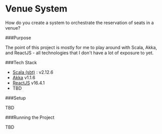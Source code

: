 Venue System
=============

How do you create a system to orchestrate the reservation of seats in a venue?

###Purpose

The point of this project is mostly for me to play around with Scala,
Akka, and ReactJS - all technologies that I don't have a lot of exposure to yet. 

###Tech Stack

- [Scala (sbt)](https://www.scala-lang.org/download/) : v2.12.6
- [Akka](https://akka.io/) v1.1.6
- [ReactJS](https://reactjs.org/) v16.4.1
- TBD

###Setup

TBD

###Running the Project

TBD
